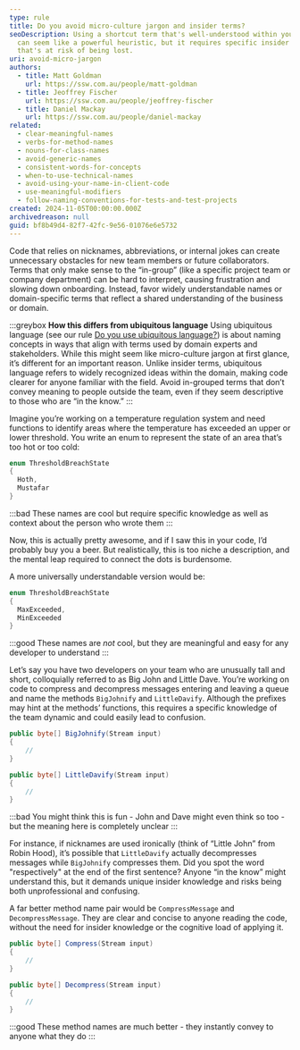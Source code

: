 ```yaml
---
type: rule
title: Do you avoid micro-culture jargon and insider terms?
seoDescription: Using a shortcut term that's well-understood within your team
  can seem like a powerful heuristic, but it requires specific insider knowledge
  that's at risk of being lost.
uri: avoid-micro-jargon
authors:
  - title: Matt Goldman
    url: https://ssw.com.au/people/matt-goldman
  - title: Jeoffrey Fischer
    url: https://ssw.com.au/people/jeoffrey-fischer
  - title: Daniel Mackay
    url: https://ssw.com.au/people/daniel-mackay
related:
  - clear-meaningful-names
  - verbs-for-method-names
  - nouns-for-class-names
  - avoid-generic-names
  - consistent-words-for-concepts
  - when-to-use-technical-names
  - avoid-using-your-name-in-client-code
  - use-meaningful-modifiers
  - follow-naming-conventions-for-tests-and-test-projects
created: 2024-11-05T00:00:00.000Z
archivedreason: null
guid: bf8b49d4-82f7-42fc-9e56-01076e6e5732
---
```


Code that relies on nicknames, abbreviations, or internal jokes can create unnecessary obstacles for new team members or future collaborators. Terms that only make sense to the “in-group” (like a specific project team or company department) can be hard to interpret, causing frustration and slowing down onboarding. Instead, favor widely understandable names or domain-specific terms that reflect a shared understanding of the business or domain.

<!--endintro-->

:::greybox
**How this differs from ubiquitous language**
Using ubiquitous language (see our rule [Do you use ubiquitous language?](/ubiquitous-language)) is about naming concepts in ways that align with terms used by domain experts and stakeholders. While this might seem like micro-culture jargon at first glance, it’s different for an important reason. Unlike insider terms, ubiquitous language refers to widely recognized ideas within the domain, making code clearer for anyone familiar with the field. Avoid in-grouped terms that don’t convey meaning to people outside the team, even if they seem descriptive to those who are “in the know.”
:::

Imagine you’re working on a temperature regulation system and need functions to identify areas where the temperature has exceeded an upper or lower threshold. You write an enum to represent the state of an area that’s too hot or too cold:

```csharp
enum ThresholdBreachState
{
  Hoth,
  Mustafar
}
```

:::bad
These names are cool but require specific knowledge as well as context about the person who wrote them
:::

Now, this is actually pretty awesome, and if I saw this in your code, I’d probably buy you a beer. But realistically, this is too niche a description, and the mental leap required to connect the dots is burdensome.

A more universally understandable version would be:

```csharp
enum ThresholdBreachState
{
  MaxExceeded,
  MinExceeded
}
```

:::good
These names are _not_ cool, but they are meaningful and easy for any developer to understand
:::

Let’s say you have two developers on your team who are unusually tall and short, colloquially referred to as Big John and Little Dave. You’re working on code to compress and decompress messages entering and leaving a queue and name the methods `BigJohnify` and `LittleDavify`. Although the prefixes may hint at the methods’ functions, this requires a specific knowledge of the team dynamic and could easily lead to confusion.

```csharp
public byte[] BigJohnify(Stream input)
{
    //
}

public byte[] LittleDavify(Stream input)
{
    //
}
```

:::bad
You might think this is fun - John and Dave might even think so too - but the meaning here is completely unclear
:::

For instance, if nicknames are used ironically (think of “Little John” from Robin Hood), it’s possible that `LittleDavify` actually decompresses messages while `BigJohnify` compresses them. Did you spot the word "respectively" at the end of the first sentence? Anyone “in the know” might understand this, but it demands unique insider knowledge and risks being both unprofessional and confusing.

A far better method name pair would be `CompressMessage` and `DecompressMessage`. They are clear and concise to anyone reading the code, without the need for insider knowledge or the cognitive load of applying it.

```csharp
public byte[] Compress(Stream input)
{
    //
}

public byte[] Decompress(Stream input)
{
    //
}
```

:::good
These method names are much better - they instantly convey to anyone what they do
:::
